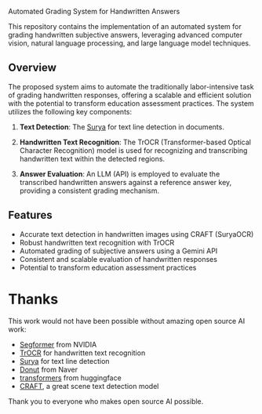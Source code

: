Automated Grading System for Handwritten Answers

This repository contains the implementation of an automated system for grading handwritten subjective answers, leveraging advanced computer vision, natural language processing, and large language model techniques.

## Overview

The proposed system aims to automate the traditionally labor-intensive task of grading handwritten responses, offering a scalable and efficient solution with the potential to transform education assessment practices. The system utilizes the following key components:

1. **Text Detection**: The [Surya](https://github.com/VikParuchuri/surya/tree/master) for text line detection in documents.

2. **Handwritten Text Recognition**: The TrOCR (Transformer-based Optical Character Recognition) model is used for recognizing and transcribing handwritten text within the detected regions.

3. **Answer Evaluation**: An LLM (API) is employed to evaluate the transcribed handwritten answers against a reference answer key, providing a consistent grading mechanism.

## Features

- Accurate text detection in handwritten images using CRAFT (SuryaOCR)
- Robust handwritten text recognition with TrOCR
- Automated grading of subjective answers using a Gemini API
- Consistent and scalable evaluation of handwritten responses
- Potential to transform education assessment practices

# Thanks

This work would not have been possible without amazing open source AI work:

- [Segformer](https://arxiv.org/pdf/2105.15203.pdf) from NVIDIA
- [TrOCR](https://github.com/microsoft/unilm/tree/master/trocr) for handwritten text recognition
- [Surya](https://github.com/VikParuchuri/surya/tree/master) for text line detection
- [Donut](https://github.com/clovaai/donut) from Naver
- [transformers](https://github.com/huggingface/transformers) from huggingface
- [CRAFT](https://github.com/clovaai/CRAFT-pytorch), a great scene text detection model

Thank you to everyone who makes open source AI possible.
